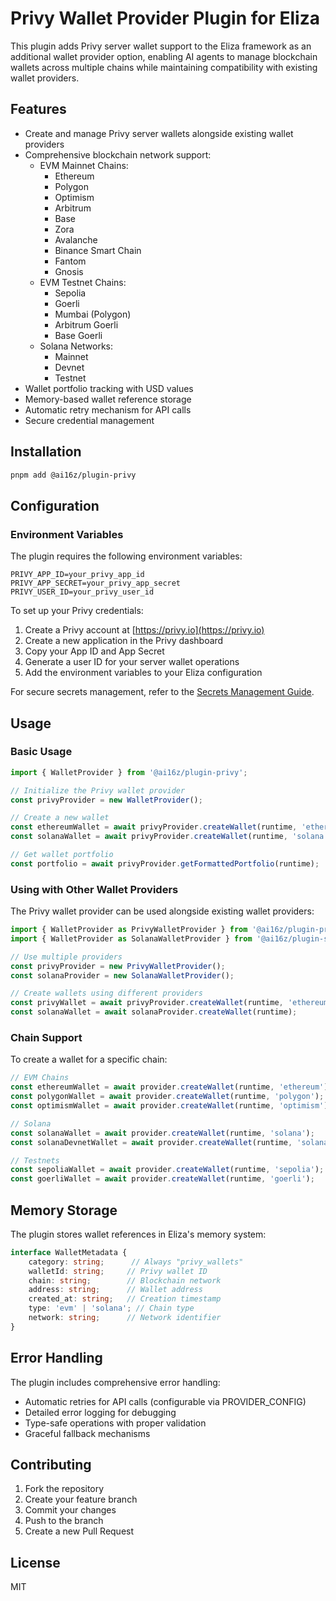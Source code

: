 # Privy Wallet Provider Plugin for Eliza

This plugin adds Privy server wallet support to the Eliza framework as an additional wallet provider option, enabling AI agents to manage blockchain wallets across multiple chains while maintaining compatibility with existing wallet providers.

## Features

- Create and manage Privy server wallets alongside existing wallet providers
- Comprehensive blockchain network support:
  - EVM Mainnet Chains:
    - Ethereum
    - Polygon
    - Optimism
    - Arbitrum
    - Base
    - Zora
    - Avalanche
    - Binance Smart Chain
    - Fantom
    - Gnosis
  - EVM Testnet Chains:
    - Sepolia
    - Goerli
    - Mumbai (Polygon)
    - Arbitrum Goerli
    - Base Goerli
  - Solana Networks:
    - Mainnet
    - Devnet
    - Testnet
- Wallet portfolio tracking with USD values
- Memory-based wallet reference storage
- Automatic retry mechanism for API calls
- Secure credential management

## Installation

```bash
pnpm add @ai16z/plugin-privy
```

## Configuration

### Environment Variables

The plugin requires the following environment variables:

```env
PRIVY_APP_ID=your_privy_app_id
PRIVY_APP_SECRET=your_privy_app_secret
PRIVY_USER_ID=your_privy_user_id
```

To set up your Privy credentials:

1. Create a Privy account at [https://privy.io](https://privy.io)
2. Create a new application in the Privy dashboard
3. Copy your App ID and App Secret
4. Generate a user ID for your server wallet operations
5. Add the environment variables to your Eliza configuration

For secure secrets management, refer to the [Secrets Management Guide](../docs/guides/secrets-management.md).

## Usage

### Basic Usage

```typescript
import { WalletProvider } from '@ai16z/plugin-privy';

// Initialize the Privy wallet provider
const privyProvider = new WalletProvider();

// Create a new wallet
const ethereumWallet = await privyProvider.createWallet(runtime, 'ethereum');
const solanaWallet = await privyProvider.createWallet(runtime, 'solana');

// Get wallet portfolio
const portfolio = await privyProvider.getFormattedPortfolio(runtime);
```

### Using with Other Wallet Providers

The Privy wallet provider can be used alongside existing wallet providers:

```typescript
import { WalletProvider as PrivyWalletProvider } from '@ai16z/plugin-privy';
import { WalletProvider as SolanaWalletProvider } from '@ai16z/plugin-solana';

// Use multiple providers
const privyProvider = new PrivyWalletProvider();
const solanaProvider = new SolanaWalletProvider();

// Create wallets using different providers
const privyWallet = await privyProvider.createWallet(runtime, 'ethereum');
const solanaWallet = await solanaProvider.createWallet(runtime);
```

### Chain Support

To create a wallet for a specific chain:

```typescript
// EVM Chains
const ethereumWallet = await provider.createWallet(runtime, 'ethereum');
const polygonWallet = await provider.createWallet(runtime, 'polygon');
const optimismWallet = await provider.createWallet(runtime, 'optimism');

// Solana
const solanaWallet = await provider.createWallet(runtime, 'solana');
const solanaDevnetWallet = await provider.createWallet(runtime, 'solana-devnet');

// Testnets
const sepoliaWallet = await provider.createWallet(runtime, 'sepolia');
const goerliWallet = await provider.createWallet(runtime, 'goerli');
```

## Memory Storage

The plugin stores wallet references in Eliza's memory system:

```typescript
interface WalletMetadata {
    category: string;      // Always "privy_wallets"
    walletId: string;     // Privy wallet ID
    chain: string;        // Blockchain network
    address: string;      // Wallet address
    created_at: string;   // Creation timestamp
    type: 'evm' | 'solana'; // Chain type
    network: string;      // Network identifier
}
```

## Error Handling

The plugin includes comprehensive error handling:

- Automatic retries for API calls (configurable via PROVIDER_CONFIG)
- Detailed error logging for debugging
- Type-safe operations with proper validation
- Graceful fallback mechanisms

## Contributing

1. Fork the repository
2. Create your feature branch
3. Commit your changes
4. Push to the branch
5. Create a new Pull Request

## License

MIT
